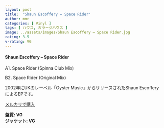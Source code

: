 ```yaml
---
layout: post
title:  "Shaun Escoffery – Space Rider"
author: mmr
categories: [ Vinyl ]
tags: [ ハウス, ガラージハウス ]
image: ../assets/images/Shaun Escoffery – Space Rider.jpg
rating: 3.5
v-rating: VG
---
```


#### Shaun Escoffery – Space Rider

A1. Space Rider (Spinna Club Mix)

B2. Space Rider (Original Mix)

2002年にUKのレーベル「Oyster Music」からリリースされたShaun EscofferyによるEPです。


[メルカリで購入](https://jp.mercari.com/item/m27456659002)

<div class="mt-4 mb-4 d-flex align-items-center">
<strong class="mr-1">盤質: VG</strong>
</div>
<div class="mt-4 mb-4 d-flex align-items-center">
<strong class="mr-1">ジャケット: VG</strong>
</div>
